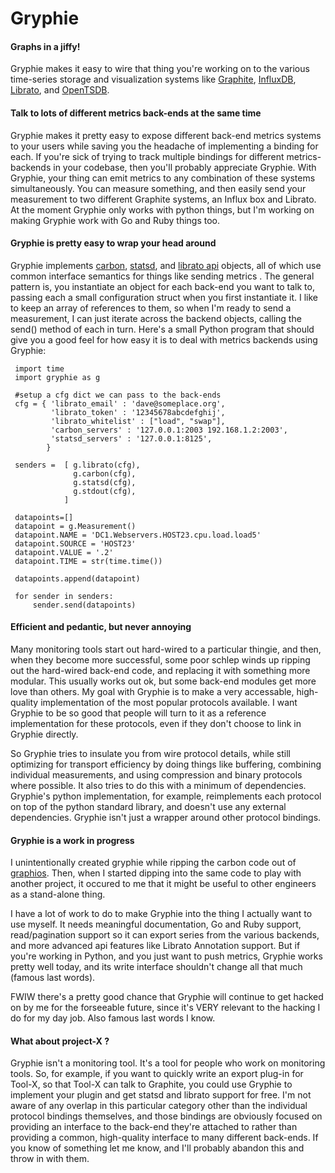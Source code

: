 Gryphie
=======

#### Graphs in a jiffy!
Gryphie makes it easy to wire that thing you're working on to the various
time-series storage and visualization systems like
[Graphite](http://graphite.readthedocs.org/en/latest/overview.html),
[InfluxDB](http://influxdb.com/), [Librato](http://metrics.librato.com), and
[OpenTSDB](http://opentsdb.org). 

#### Talk to lots of different metrics back-ends at the same time
Gryphie makes it pretty easy to expose different back-end metrics systems to
your users while saving you the headache of implementing a binding for each.
If you're sick of trying to track multiple bindings for different
metrics-backends in your codebase, then you'll probably appreciate Gryphie.
With Gryphie, your thing can emit metrics to any combination of these systems
simultaneously. You can measure something, and then easily send your
measurement to two different Graphite systems, an Influx box and Librato.  At
the moment Gryphie only works with python things, but I'm working on making
Gryphie work with Go and Ruby things too. 


#### Gryphie is pretty easy to wrap your head around
Gryphie implements
[carbon](http://graphite.readthedocs.org/en/latest/feeding-carbon.html),
[statsd](https://github.com/b/statsd_spec), and [librato
api](http://metrics.librato.com) objects, all of which use common interface
semantics for things like sending metrics .  The general pattern is, you
instantiate an object for each back-end you want to talk to, passing each a
small configuration struct when you first instantiate it. I like to keep an
array of references to them, so when I'm ready to send a measurement, I can
just iterate across the backend objects, calling the send() method of each in
turn. Here's a small Python program that should give you a good feel for how
easy it is to deal with metrics backends using Gryphie: 

     import time
     import gryphie as g
     
     #setup a cfg dict we can pass to the back-ends
     cfg = { 'librato_email' : 'dave@someplace.org',
             'librato_token' : '12345678abcdefghij',
             'librato_whitelist' : ["load", "swap"],
             'carbon_servers' : '127.0.0.1:2003 192.168.1.2:2003',
             'statsd_servers' : '127.0.0.1:8125',
            }
     
     senders =  [ g.librato(cfg),
                  g.carbon(cfg),
                  g.statsd(cfg),
                  g.stdout(cfg),
                ]
     
     datapoints=[]
     datapoint = g.Measurement()
     datapoint.NAME = 'DC1.Webservers.HOST23.cpu.load.load5'
     datapoint.SOURCE = 'HOST23'
     datapoint.VALUE = '.2'
     datapoint.TIME = str(time.time())
     
     datapoints.append(datapoint)
     
     for sender in senders:
         sender.send(datapoints)

#### Efficient and pedantic, but never annoying
Many monitoring tools start out hard-wired to a particular thingie, and then,
when they become more successful, some poor schlep winds up ripping out the
hard-wired back-end code, and replacing it with something more modular. This
usually works out ok, but some back-end modules get more love than others.  My
goal with Gryphie is to make a very accessable, high-quality implementation of
the most popular protocols available. I want Gryphie to be so good that people
will turn to it as a reference implementation for these protocols, even if they
don't choose to link in Gryphie directly. 

So Gryphie tries to insulate you from wire protocol details, while still
optimizing for transport efficiency by doing things like buffering, combining
individual measurements, and using compression and binary protocols where
possible.  It also tries to do this with a minimum of dependencies.  Gryphie's
python implementation, for example, reimplements each protocol on top of the
python standard library, and doesn't use any external dependencies.  Gryphie
isn't just a wrapper around other protocol bindings.

#### Gryphie is a work in progress
I unintentionally created gryphie while ripping the carbon code out of
[graphios](https://github.com/shawn-sterling/graphios). Then, when I started dipping into the same code to play with
another project, it occured to me that it might be useful to other engineers as
a stand-alone thing. 

I have a lot of work to do to make Gryphie into the thing I actually want to
use myself. It needs meaningful documentation, Go and Ruby support,
read/pagination support so it can export series from the various backends, and
more advanced api features like Librato Annotation support.  But if you're
working in Python, and you just want to push metrics, Gryphie works pretty well
today, and its write interface shouldn't change all that much (famous last
words).

FWIW there's a pretty good chance that Gryphie will continue to get hacked on
by me for the forseeable future, since it's VERY relevant to the hacking I do
for my day job. Also famous last words I know. 

#### What about project-X ?
Gryphie isn't a monitoring tool. It's a tool for people who work on monitoring
tools. So, for example, if you want to quickly write an export plug-in for
Tool-X, so that Tool-X can talk to Graphite, you could use Gryphie to implement
your plugin and get statsd and librato support for free.  I'm not aware of any
overlap in this particular category other than the individual protocol bindings
themselves, and those bindings are obviously focused on providing an interface
to the back-end they're attached to rather than providing a common,
high-quality interface to many different back-ends. If you know of something
let me know, and I'll probably abandon this and throw in with them. 
